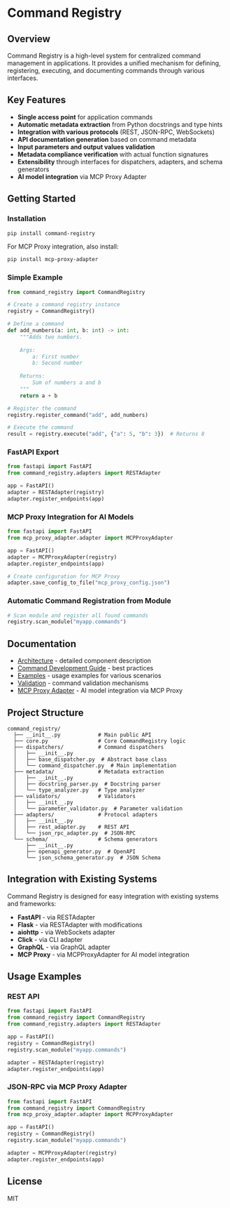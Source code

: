 # Command Registry

## Overview

Command Registry is a high-level system for centralized command management in applications. It provides a unified mechanism for defining, registering, executing, and documenting commands through various interfaces.

## Key Features

- **Single access point** for application commands
- **Automatic metadata extraction** from Python docstrings and type hints
- **Integration with various protocols** (REST, JSON-RPC, WebSockets)
- **API documentation generation** based on command metadata
- **Input parameters and output values validation**
- **Metadata compliance verification** with actual function signatures
- **Extensibility** through interfaces for dispatchers, adapters, and schema generators
- **AI model integration** via MCP Proxy Adapter

## Getting Started

### Installation

```bash
pip install command-registry
```

For MCP Proxy integration, also install:

```bash
pip install mcp-proxy-adapter
```

### Simple Example

```python
from command_registry import CommandRegistry

# Create a command registry instance
registry = CommandRegistry()

# Define a command
def add_numbers(a: int, b: int) -> int:
    """Adds two numbers.
    
    Args:
        a: First number
        b: Second number
        
    Returns:
        Sum of numbers a and b
    """
    return a + b

# Register the command
registry.register_command("add", add_numbers)

# Execute the command
result = registry.execute("add", {"a": 5, "b": 3})  # Returns 8
```

### FastAPI Export

```python
from fastapi import FastAPI
from command_registry.adapters import RESTAdapter

app = FastAPI()
adapter = RESTAdapter(registry)
adapter.register_endpoints(app)
```

### MCP Proxy Integration for AI Models

```python
from fastapi import FastAPI
from mcp_proxy_adapter.adapter import MCPProxyAdapter

app = FastAPI()
adapter = MCPProxyAdapter(registry)
adapter.register_endpoints(app)

# Create configuration for MCP Proxy
adapter.save_config_to_file("mcp_proxy_config.json")
```

### Automatic Command Registration from Module

```python
# Scan module and register all found commands
registry.scan_module("myapp.commands")
```

## Documentation

- [Architecture](architecture.md) - detailed component description
- [Command Development Guide](command_development.md) - best practices
- [Examples](examples.md) - usage examples for various scenarios
- [Validation](validation.md) - command validation mechanisms
- [MCP Proxy Adapter](mcp_proxy_adapter.md) - AI model integration via MCP Proxy

## Project Structure

```
command_registry/
  ├── __init__.py            # Main public API
  ├── core.py                # Core CommandRegistry logic
  ├── dispatchers/           # Command dispatchers
  │   ├── __init__.py
  │   ├── base_dispatcher.py  # Abstract base class
  │   └── command_dispatcher.py  # Main implementation
  ├── metadata/              # Metadata extraction
  │   ├── __init__.py
  │   ├── docstring_parser.py  # Docstring parser
  │   └── type_analyzer.py   # Type analyzer
  ├── validators/            # Validators
  │   ├── __init__.py
  │   └── parameter_validator.py  # Parameter validation
  ├── adapters/              # Protocol adapters
  │   ├── __init__.py
  │   ├── rest_adapter.py    # REST API
  │   └── json_rpc_adapter.py  # JSON-RPC
  └── schema/                # Schema generators
      ├── __init__.py
      ├── openapi_generator.py  # OpenAPI
      └── json_schema_generator.py  # JSON Schema
```

## Integration with Existing Systems

Command Registry is designed for easy integration with existing systems and frameworks:

- **FastAPI** - via RESTAdapter
- **Flask** - via RESTAdapter with modifications
- **aiohttp** - via WebSockets adapter
- **Click** - via CLI adapter
- **GraphQL** - via GraphQL adapter
- **MCP Proxy** - via MCPProxyAdapter for AI model integration

## Usage Examples

### REST API

```python
from fastapi import FastAPI
from command_registry import CommandRegistry
from command_registry.adapters import RESTAdapter

app = FastAPI()
registry = CommandRegistry()
registry.scan_module("myapp.commands")

adapter = RESTAdapter(registry)
adapter.register_endpoints(app)
```

### JSON-RPC via MCP Proxy Adapter

```python
from fastapi import FastAPI
from command_registry import CommandRegistry
from mcp_proxy_adapter.adapter import MCPProxyAdapter

app = FastAPI()
registry = CommandRegistry()
registry.scan_module("myapp.commands")

adapter = MCPProxyAdapter(registry)
adapter.register_endpoints(app)
```

## License

MIT 